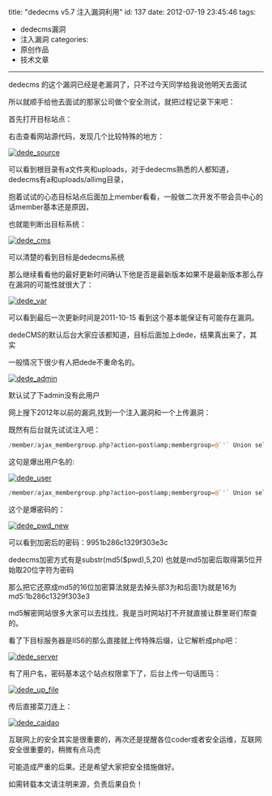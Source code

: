 title: "dedecms v5.7 注入漏洞利用"
id: 137
date: 2012-07-19 23:45:46
tags: 
- dedecms漏洞
- 注入漏洞
categories: 
- 原创作品
- 技术文章
---

dedecms 的这个漏洞已经是老漏洞了，只不过今天同学给我说他明天去面试

所以就顺手给他去面试的那家公司做个安全测试，就把过程记录下来吧：

首先打开目标站点：

右击查看网站源代码，发现几个比较特殊的地方：

[![](http://asset.creturn.com/asset/uploads/2012/07/dede_source.png "dede_source")](http://asset.creturn.com/asset/uploads/2012/07/dede_source.png)

可以看到根目录有a文件夹和uploads，对于dedecms熟悉的人都知道，dedecms有a和uploads/allimg目录，

抱着试试的心态目标站点后面加上member看看，一般做二次开发不带会员中心的话member基本还是原因，

也就能判断出目标系统：

[![](http://asset.creturn.com/asset/uploads/2012/07/dede_cms.png "dede_cms")](http://asset.creturn.com/asset/uploads/2012/07/dede_cms.png)

可以清楚的看到目标是dedecms系统
<!--more-->
那么继续看看他的最好更新时间确认下他是否是最新版本如果不是最新版本那么存在漏洞的可能性就很大了：

[![](http://asset.creturn.com/asset/uploads/2012/07/dede_var.png "dede_var")](http://asset.creturn.com/asset/uploads/2012/07/dede_var.png)

可以看到最后一次更新时间是2011-10-15 看到这个基本能保证有可能存在漏洞。

dedeCMS的默认后台大家应该都知道，目标后面加上dede，结果真出来了，其实

一般情况下很少有人把dede不重命名的。

[![](http://asset.creturn.com/asset/uploads/2012/07/dede_admin.png "dede_admin")](http://asset.creturn.com/asset/uploads/2012/07/dede_admin.png)

默认试了下admin没有此用户

网上搜下2012年以前的漏洞,找到一个注入漏洞和一个上传漏洞：

既然有后台就先试试注入吧：

```php
/member/ajax_membergroup.php?action=post&amp;membergroup=@`'` Union select userid from `%23@__admin` where 1 or id=@`'`
```

这句是爆出用户名的:

[![](http://asset.creturn.com/asset/uploads/2012/07/dede_user.png "dede_user")](http://asset.creturn.com/asset/uploads/2012/07/dede_user.png)

```php
/member/ajax_membergroup.php?action=post&amp;membergroup=@`'` Union select pwd from `%23@__admin` where 1 or id=@`'`
```

这个是爆密码的：

[![](http://asset.creturn.com/asset/uploads/2012/07/dede_pwd_new.png "dede_pwd_new")](http://asset.creturn.com/asset/uploads/2012/07/dede_pwd_new.png)

可以看到加密后的密码：9951b286c1329f303e3c

dedecms加密方式有是substr(md5($pwd),5,20) 也就是md5加密后取得第5位开始取20位字符为密码

那么把它还原成md5的16位加密算法就是去掉头部3为和后面1为就是16为md5:1b286c1329f303e3

md5解密网站很多大家可以去找找，我是当时网站打不开就直接让群里哥们帮查的。

看了下目标服务器是IIS6的那么直接就上传特殊后缀，让它解析成php吧：

[![](http://asset.creturn.com/asset/uploads/2012/07/dede_server.png "dede_server")](http://asset.creturn.com/asset/uploads/2012/07/dede_server.png)

有了用户名，密码基本这个站点权限拿下了，后台上传一句话图马：

[![](http://asset.creturn.com/asset/uploads/2012/07/dede_up_file.png "dede_up_file")](http://asset.creturn.com/asset/uploads/2012/07/dede_up_file.png)

传后直接菜刀连上：

[![](http://asset.creturn.com/asset/uploads/2012/07/dede_caidao.png "dede_caidao")](http://asset.creturn.com/asset/uploads/2012/07/dede_caidao.png)

互联网上的安全其实是很重要的，再次还是提醒各位coder或者安全运维，互联网安全很重要的，稍微有点马虎

可能造成严重的后果。还是希望大家把安全措施做好。

如需转载本文请注明来源，负责后果自负！
